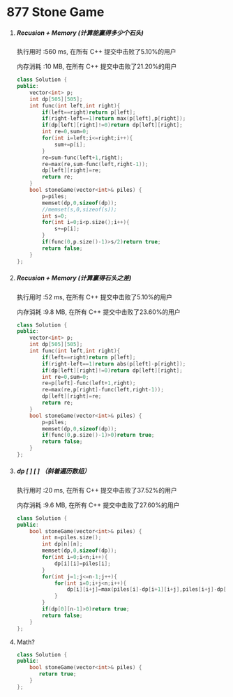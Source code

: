# 877 Stone Game

1. ##### Recusion + Memory (计算能赢得多少个石头)

   执行用时 :560 ms, 在所有 C++ 提交中击败了5.10%的用户

   内存消耗 :10 MB, 在所有 C++ 提交中击败了21.20%的用户

   ```c++
   class Solution {
   public:
       vector<int> p;
       int dp[505][505];
       int func(int left,int right){
           if(left==right)return p[left];
           if(right-left==1)return max(p[left],p[right]);
           if(dp[left][right]!=0)return dp[left][right];
           int re=0,sum=0;
           for(int i=left;i<=right;i++){
               sum+=p[i];
           }
           re=sum-func(left+1,right);
           re=max(re,sum-func(left,right-1));
           dp[left][right]=re;
           return re;
       }
       bool stoneGame(vector<int>& piles) {
           p=piles;
           memset(dp,0,sizeof(dp));
           //memset(s,0,sizeof(s));
           int s=0;
           for(int i=0;i<p.size();i++){
               s+=p[i];
           }
           if(func(0,p.size()-1)>s/2)return true;
           return false;
       }
   };
   ```

   

2. ##### Recusion + Memory (计算赢得石头之差)

   执行用时 :52 ms, 在所有 C++ 提交中击败了5.10%的用户

   内存消耗 :9.8 MB, 在所有 C++ 提交中击败了23.60%的用户

   ```c++
   class Solution {
   public:
       vector<int> p;
       int dp[505][505];
       int func(int left,int right){
           if(left==right)return p[left];
           if(right-left==1)return abs(p[left]-p[right]);
           if(dp[left][right]!=0)return dp[left][right];
           int re=0,sum=0;
           re=p[left]-func(left+1,right);
           re=max(re,p[right]-func(left,right-1));
           dp[left][right]=re;
           return re;
       }
       bool stoneGame(vector<int>& piles) {
           p=piles;
           memset(dp,0,sizeof(dp));
           if(func(0,p.size()-1)>0)return true;
           return false;
       }
   };
   ```

3. ##### dp [ ] [ ] （斜着遍历数组）

   执行用时 :20 ms, 在所有 C++ 提交中击败了37.52%的用户

   内存消耗 :9.6 MB, 在所有 C++ 提交中击败了27.60%的用户

   ```c++
   class Solution {
   public:
       bool stoneGame(vector<int>& piles) {
           int n=piles.size();
           int dp[n][n];
           memset(dp,0,sizeof(dp));
           for(int i=0;i<n;i++){
               dp[i][i]=piles[i];
           }
           for(int j=1;j<=n-1;j++){
               for(int i=0;i+j<n;i++){
                   dp[i][i+j]=max(piles[i]-dp[i+1][i+j],piles[i+j]-dp[i][i+j-1]);
               }
           }
           if(dp[0][n-1]>0)return true;
           return false;
       }
   };
   ```

4. Math?

   ```c++
   class Solution {
   public:
       bool stoneGame(vector<int>& piles) {
          return true;
       }
   };
   ```